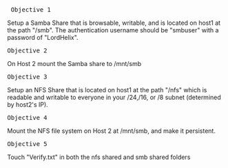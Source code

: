 <pre> Objective 1 </pre>
Setup a Samba Share that is browsable, writable, and is located on host1 at the path "/smb". The authentication username should be "smbuser" with a password of "LordHelix". 
		
<pre>Objective 2 </pre>
On Host 2 mount the Samba share to /mnt/smb

<pre>Objective 3 </pre>
Setup an NFS Share that is located on host1 at the path "/nfs" which is readable and writable to everyone in your /24,/16, or /8 subnet (determined by host2's IP). 

<pre>Objective 4 </pre>
Mount the NFS file system on Host 2 at /mnt/smb, and make it persistent. 

	
<pre>Objective 5</pre>
Touch "Verify.txt" in both the nfs shared and smb shared folders
	
